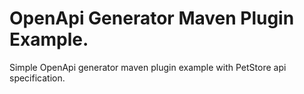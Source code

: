 # OpenApi Generator Maven Plugin Example.

Simple OpenApi generator maven plugin example with PetStore api specification.

